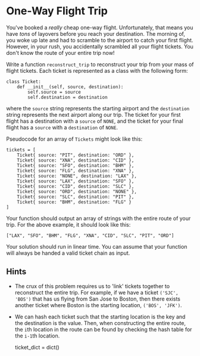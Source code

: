 # One-Way Flight Trip

You've booked a _really_ cheap one-way flight. Unfortunately, that means
you have _tons_ of layovers before you reach your destination. The
morning of, you woke up late and had to scramble to the airport to catch
your first flight. However, in your rush, you accidentally scrambled all
your flight tickets. You don't know the route of your entire trip now!

Write a function `reconstruct_trip` to reconstruct your trip from your
mass of flight tickets. Each ticket is represented as a class with the
following form:

```
class Ticket:
    def __init__(self, source, destination):
        self.source = source
        self.destination = destination
```

where the `source` string represents the starting airport and the
`destination` string represents the next airport along our trip. The
ticket for your first flight has a destination with a `source` of
`NONE`, and the ticket for your final flight has a `source` with a
`destination` of `NONE`. 

Pseudocode for an array of `Tickets` might look like this:

```
tickets = [
    Ticket{ source: "PIT", destination: "ORD" },
    Ticket{ source: "XNA", destination: "CID" },
    Ticket{ source: "SFO", destination: "BHM" },
    Ticket{ source: "FLG", destination: "XNA" },
    Ticket{ source: "NONE", destination: "LAX" },
    Ticket{ source: "LAX", destination: "SFO" },
    Ticket{ source: "CID", destination: "SLC" },
    Ticket{ source: "ORD", destination: "NONE" },
    Ticket{ source: "SLC", destination: "PIT" },
    Ticket{ source: "BHM", destination: "FLG" }
]
```

Your function should output an array of strings with the entire route of
your trip. For the above example, it should look like this:

```
["LAX", "SFO", "BHM", "FLG", "XNA", "CID", "SLC", "PIT", "ORD"]
```

Your solution should run in linear time. You can assume that your
function will always be handed a valid ticket chain as input. 

## Hints

* The crux of this problem requires us to 'link' tickets together to
  reconstruct the entire trip. For example, if we have a ticket `('SJC',
  'BOS')` that has us flying from San Jose to Boston, then there exists
  another ticket where Boston is the starting location, `('BOS',
  'JFK')`. 

* We can hash each ticket such that the starting location is the key and
  the destination is the value. Then, when constructing the entire
  route, the `i`th location in the route can be found by checking the
  hash table for the `i-1`th location.

  ticket_dict = dict()
  